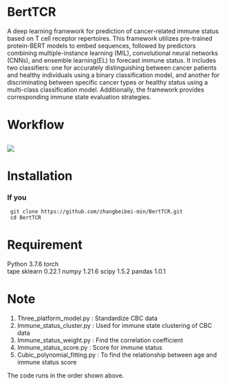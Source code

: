 # BertTCR
A deep learning framework for prediction of cancer-related immune status based on T cell receptor repertoires. This framework utilizes pre-trained protein-BERT models to embed sequences, followed by predictors combining multiple-instance learning (MIL), convolutional neural networks (CNNs), and ensemble learning(EL) to forecast immune status. It includes two classifiers: one for accurately distinguishing between cancer patients and healthy individuals using a binary classification model, and another for discriminating between specific cancer types or healthy status using a multi-class classification model. Additionally, the framework provides corresponding immune state evaluation strategies.

# Workflow
## ![ ](https://github.com/zhangbeibei-min/BertTCR/tree/main/Workflow)


# Installation
### **If you**
```
 git clone https://github.com/zhangbeibei-min/BertTCR.git
 cd BertTCR
```



#  Requirement
Python 3.7.6
torch    
tape
sklearn 0.22.1
numpy 1.21.6
scipy 1.5.2
pandas 1.0.1

#  Note
1. Three_platform_model.py  : Standardize CBC data
2. Immune_status_cluster.py : Used for immune state clustering of CBC data
3. Immune_status_weight.py : Find the correlation coefficient
4. Immune_status_score.py : Score for immune status
5. Cubic_polynomial_fitting.py : To find the relationship between age and immune status score

The code runs in the order shown above.